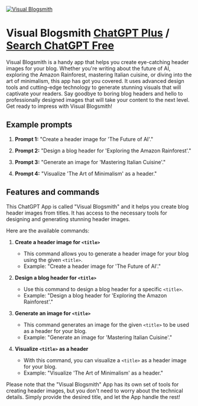 
[![Visual Blogsmith](https://files.oaiusercontent.com/file-RPWfxJpHnl0JDvV7kfzZLNxW?se=2123-10-18T13%3A36%3A24Z&sp=r&sv=2021-08-06&sr=b&rscc=max-age%3D31536000%2C%20immutable&rscd=attachment%3B%20filename%3Dd496ac6e-d7f0-4523-9cd2-7869ec06ffb5.png&sig=%2BRGyRGmFp7V2wPa7mrhWBQkn4RVeqbtxXLD77Nzj/gg%3D)](https://chat.openai.com/g/g-aaJInQFNg-visual-blogsmith)

# Visual Blogsmith [ChatGPT Plus](https://chat.openai.com/g/g-aaJInQFNg-visual-blogsmith) / [Search ChatGPT Free](https://gptcall.net/index.html#/?search=Visual%20Blogsmith)

Visual Blogsmith is a handy app that helps you create eye-catching header images for your blog. Whether you're writing about the future of AI, exploring the Amazon Rainforest, mastering Italian cuisine, or diving into the art of minimalism, this app has got you covered. It uses advanced design tools and cutting-edge technology to generate stunning visuals that will captivate your readers. Say goodbye to boring blog headers and hello to professionally designed images that will take your content to the next level. Get ready to impress with Visual Blogsmith!

## Example prompts

1. **Prompt 1:** "Create a header image for 'The Future of AI'."

2. **Prompt 2:** "Design a blog header for 'Exploring the Amazon Rainforest'."

3. **Prompt 3:** "Generate an image for 'Mastering Italian Cuisine'."

4. **Prompt 4:** "Visualize 'The Art of Minimalism' as a header."


## Features and commands

This ChatGPT App is called "Visual Blogsmith" and it helps you create blog header images from titles. It has access to the necessary tools for designing and generating stunning header images.

Here are the available commands:

1. **Create a header image for `<title>`**
   - This command allows you to generate a header image for your blog using the given `<title>`.
   - Example: "Create a header image for 'The Future of AI'."

2. **Design a blog header for `<title>`**
   - Use this command to design a blog header for a specific `<title>`.
   - Example: "Design a blog header for 'Exploring the Amazon Rainforest'."

3. **Generate an image for `<title>`**
   - This command generates an image for the given `<title>` to be used as a header for your blog.
   - Example: "Generate an image for 'Mastering Italian Cuisine'."

4. **Visualize `<title>` as a header**
   - With this command, you can visualize a `<title>` as a header image for your blog.
   - Example: "Visualize 'The Art of Minimalism' as a header."

Please note that the "Visual Blogsmith" App has its own set of tools for creating header images, but you don't need to worry about the technical details. Simply provide the desired title, and let the App handle the rest!


